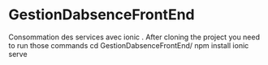 # GestionDabsenceFrontEnd
Consommation des services avec ionic .
After cloning the project you need to run those commands
cd GestionDabsenceFrontEnd/
npm install
ionic serve
